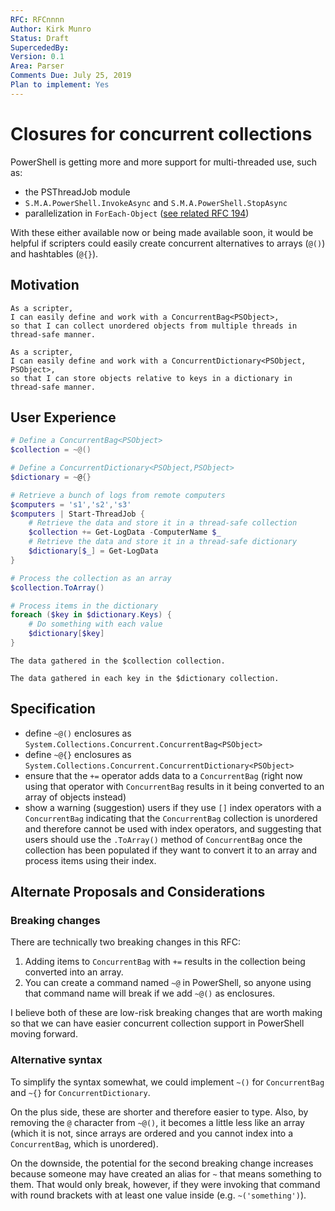 ```yaml
---
RFC: RFCnnnn
Author: Kirk Munro
Status: Draft
SupercededBy: 
Version: 0.1
Area: Parser
Comments Due: July 25, 2019
Plan to implement: Yes
---
```


# Closures for concurrent collections

PowerShell is getting more and more support for multi-threaded use, such as:

* the PSThreadJob module
* `S.M.A.PowerShell.InvokeAsync` and `S.M.A.PowerShell.StopAsync`
* parallelization in `ForEach-Object` ([see related RFC 194](https://github.com/PowerShell/PowerShell-RFC/pull/194))

With these either available now or being made available soon, it would be
helpful if scripters could easily create concurrent alternatives to arrays
(`@()`) and hashtables (`@{}`).

## Motivation

    As a scripter,
    I can easily define and work with a ConcurrentBag<PSObject>,
    so that I can collect unordered objects from multiple threads in thread-safe manner.

    As a scripter,
    I can easily define and work with a ConcurrentDictionary<PSObject, PSObject>,
    so that I can store objects relative to keys in a dictionary in thread-safe manner.

## User Experience

```powershell
# Define a ConcurrentBag<PSObject>
$collection = ~@()

# Define a ConcurrentDictionary<PSObject,PSObject>
$dictionary = ~@{}

# Retrieve a bunch of logs from remote computers
$computers = 's1','s2','s3'
$computers | Start-ThreadJob {
    # Retrieve the data and store it in a thread-safe collection
    $collection += Get-LogData -ComputerName $_
    # Retrieve the data and store it in a thread-safe dictionary
    $dictionary[$_] = Get-LogData
}

# Process the collection as an array
$collection.ToArray()

# Process items in the dictionary
foreach ($key in $dictionary.Keys) {
    # Do something with each value
    $dictionary[$key]
}
```

```output
The data gathered in the $collection collection.

The data gathered in each key in the $dictionary collection.
```

## Specification

* define `~@()` enclosures as `System.Collections.Concurrent.ConcurrentBag<PSObject>`
* define `~@{}` enclosures as `System.Collections.Concurrent.ConcurrentDictionary<PSObject>`
* ensure that the `+=` operator adds data to a `ConcurrentBag` (right now using
that operator with `ConcurrentBag` results in it being converted to an array of
objects instead)
* show a warning (suggestion) users if they use `[]` index operators with a
`ConcurrentBag` indicating that the `ConcurrentBag` collection is unordered and
therefore cannot be used with index operators, and suggesting that users should
use the `.ToArray()` method of `ConcurrentBag` once the collection has been
populated if they want to convert it to an array and process items using their
index.

## Alternate Proposals and Considerations

### Breaking changes

There are technically two breaking changes in this RFC:

1. Adding items to `ConcurrentBag` with `+=` results in the collection being
converted into an array.
1. You can create a command named `~@` in PowerShell, so anyone using that
command name will break if we add `~@()` as enclosures.

I believe both of these are low-risk breaking changes that are worth making so
that we can have easier concurrent collection support in PowerShell moving
forward.

### Alternative syntax

To simplify the syntax somewhat, we could implement `~()` for `ConcurrentBag`
and `~{}` for `ConcurrentDictionary`.

On the plus side, these are shorter and therefore easier to type. Also, by
removing the `@` character from `~@()`, it becomes a little less like an array
(which it is not, since arrays are ordered and you cannot index into a
`ConcurrentBag`, which is unordered).

On the downside, the potential for the second breaking change increases
because someone may have created an alias for `~` that means something to them.
That would only break, however, if they were invoking that command with round
brackets with at least one value inside (e.g. `~('something')`).

